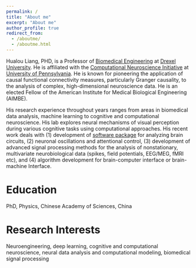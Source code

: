 ```yaml
---
permalink: /
title: "About me"
excerpt: "About me"
author_profile: true
redirect_from: 
  - /aboutme/
  - /aboutme.html
---
```


Hualou Liang, PHD, is a Professor of [Biomedical Engineering](https://drexel.edu/biomed/) at [Drexel University](https://drexel.edu/). He is affiliated with the [Computational Neuroscience Initiative](https://cni.upenn.edu/) at [University of Pennsylvania](https://home.www.upenn.edu/). He is known for pioneering the application of causal functional connectivity measures, particularly Granger causality, to the analysis of complex, high-dimensional neuroscience data. He is an elected Fellow of the American Institute for Medical Biological Engineering (AIMBE).

His research experience throughout years ranges from areas in biomedical data analysis, machine learning to cognitive and computational neuroscience. His lab explores neural mechanisms of visual perception during various cognitive tasks using computational approaches. His recent work deals with (1) development of [software package](http://www.brain-smart.org/) for analyzing brain circuits, (2) neuronal oscillations and attentional control, (3) development of advanced signal processing methods for the analysis of nonstationary, multivariate neurobiological data (spikes, field potentials, EEG/MEG, fMRI etc), and (4) algorithm development for brain-computer interface or brain-machine Interface.

Education
======
PhD, Physics, Chinese Academy of Sciences, China

Research Interests
======
Neuroengineering, deep learning, cognitive and computational neuroscience, neural data analysis and computational modeling, biomedical signal processing
